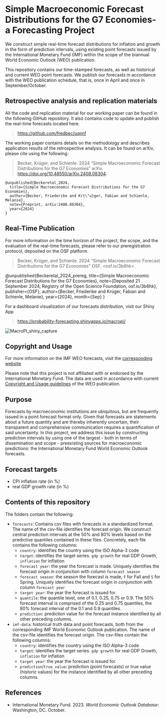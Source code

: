 # Simple Macroeconomic Forecast Distributions for the G7 Economies- a Forecasting Project

We construct simple real-time forecast distributions for inflation and growth in the form of prediction intervals, using existing point forecasts issued by the International Monetary Fund (IMF) within the scope of the biannual World Economic Outlook (WEO) publication. 

This repository contains our time-stamped forecasts, as well as historical and current WEO point forecasts. We publish our forecasts in accordance with the WEO publication schedule, that is, once in April and once in September/October.



## Retrospective analysis and replication materials

All the code and replication material for our working paper can be found in the following GitHub repository. It also contains code to update and publish the real-time forecasts located here.
> <https://github.com/fredbec/uqimf>

The working paper contains details on the methodology and describes application results of the retrospective analysis. It can be found on arXiv, please cite using the following:

> Becker, Krüger, and Schienle. 2024 “Simple Macroeconomic Forecast
> Distributions for the G7 Economies” arXiv.
> <https://doi.org/10.48550/arXiv.2408.08304>.

    @unpublished{Beckeretal_2024,
      title={Simple Macroeconomic Forecast Distributions for the G7 Economies},
      author={Becker, Friederike and Kr{\"u}ger, Fabian and Schienle, Melanie},
      note={Preprint, arXiv:2408.08304},
      year={2024}
    }

## Real-Time Publication

For more information on the time horizon of the project, the scope, and the evaluation of the real-time forecasts, please refer to our preregistration protocol, deposited on the OSF platform.

> Becker, Krüger, and Schienle. 2024 “Simple Macroeconomic Forecast
> Distributions for the G7 Economies” OSF.
> <osf.io/3b6hk>.

@unpublished{Beckeretal_2024_prereg,
 title={Simple Macroeconomic Forecast Distributions for the G7 Economies},
 note={Deposited 21 September 2024, Registry of the Open Science Foundation, osf.io/3b6hk},
 publisher={OSF},
 author={Becker, Friederike and Krüger, Fabian and Schienle, Melanie},
 year={2024},
 month={Sep}
}

For a dashboard visualization of our forecasts distribution, visit our Shiny App
> <https://probability-forecasting.shinyapps.io/macropi/> 

![MacroPI_shiny_capture](https://github.com/user-attachments/assets/894b4b3b-428f-4e18-8319-7ff180046876)

## Copyright and Usage

For more information on the IMF WEO forecasts, visit the [corresponding website](https://www.imf.org/en/Publications/WEO/frequently-asked-questions)

Please note that this project is not affiliated with or endorsed by the International Monetary Fund. The data are used in accordance with current [Copyright and Usage guidelines](https://www.imf.org/external/terms.htm) of the WEO publication. 

## Purpose 

Forecasts by macroeconomic institutions are ubiquitous, but are frequently issued in a point forecast format only. Given that forecasts are statements about a future quantity and are thereby inherently uncertain, their transparent and comprehensive communication requires a quantification of said uncertainty. In this project, we address this issue by constructing prediction intervals by using one of the largest - both in terms of dissemination and scope - preexisting sources for macroeconomic predictions: the International Monetary Fund World Economic Outlook forecasts.

## Forecast targets

- CPI inflation rate (in %)
- real GDP growth rate (in %)

## Contents of this repository
The folders contain the following:

* `forecasts`: Contains csv files with forecasts in a standardized format. The name of the csv-file identifies the forecast origin. We construct central prediction intervals at the 50% and 80% levels based on the predictive quantiles contained in these files. Concretely, each file contains the following columns:
	* `country`: identifies the country using the ISO Alpha-3 code
	* `target`: identifies the target series. `gdp growth` for real GDP Growth, `inflation` for inflation 
	* `forecast year`: the year the forecast is made. Uniquely identifies the forecast origin in conjunction with column `forecast season`
	* `forecast season`: the season the forecast is made, `F` for Fall and `S` for Spring. Uniquely identifies the forecast origin in conjunction with column `forecast year`
	* `target year`: the year the forecast is issued for.
	* `quantile`: the quantile level, one of 0.1, 0.25, 0.75 or 0.9. The 50% forecast interval is comprised of the 0.25 and 0.75 quantiles, the 80% forecast interval of the 0.1 and 0.9 quantiles.
	* `prediction`: prediction value for the forecast instance identified by all other preceding columns. 
* `imf-data`: historical truth data and point forecasts, both from the corresponding IMF World Economic Outlook publication. The name of the csv-file identifies the forecast origin. The csv-files contain the following columns:
	* `country`: identifies the country using the ISO Alpha-3 code
	* `target`: identifies the target series. `gdp growth` for real GDP Growth, `inflation` for inflation 
	* `target year`: the year the forecast is issued for.
	* `prediction`/`true_value`: prediction (point forecasts) or true value (historic values) for the instance identified by all other preceding columns.

## References
- International Monetary Fund. 2023. *World Economic Outlook Database*: Washington, DC. October.
